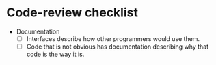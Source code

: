 # Code-review checklist #

  * Documentation
      * [ ] Interfaces describe how other programmers would use them.
      * [ ] Code that is not obvious has documentation describing why
        that code is the way it is.
